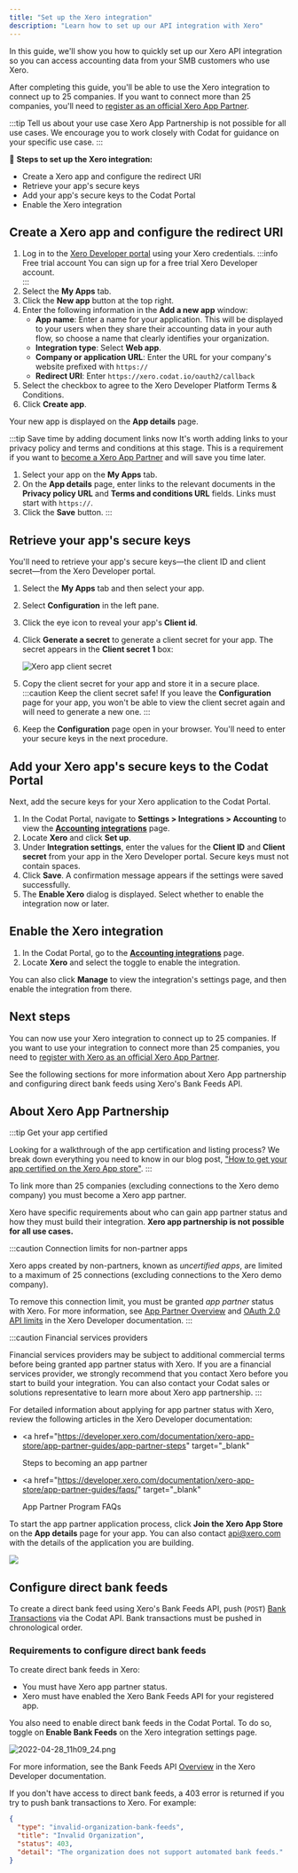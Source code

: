 ```yaml
---
title: "Set up the Xero integration"
description: "Learn how to set up our API integration with Xero"
---
```


In this guide, we'll show you how to quickly set up our Xero API integration so you can access accounting data from your SMB customers who use Xero.

After completing this guide, you'll be able to use the Xero integration to connect up to 25 companies. If you want to connect more than 25 companies, you'll need to [register as an official Xero App Partner](/integrations/accounting/xero/xero-app-partner-program).

:::tip Tell us about your use case
Xero App Partnership is not possible for all use cases. We encourage you to work closely with Codat for guidance on your specific use case.
:::

🚀 **Steps to set up the Xero integration:**

- Create a Xero app and configure the redirect URI
- Retrieve your app's secure keys
- Add your app's secure keys to the Codat Portal
- Enable the Xero integration

## Create a Xero app and configure the redirect URI

1. Log in to the [Xero Developer portal](https://developer.xero.com/) using your Xero credentials.
   :::info Free trial account
   You can sign up for a free trial Xero Developer account.   
   :::
2. Select the **My Apps** tab.
2. Click the **New app** button at the top right.
3. Enter the following information in the **Add a new app** window:
   - **App name**: Enter a name for your application. This will be displayed to your users when they share their accounting data in your auth flow, so choose a name that clearly identifies your organization.
   - **Integration type**: Select **Web app**.
   - **Company or application URL**: Enter the URL for your company's website prefixed with `https://`
   - **Redirect URI**: Enter `https://xero.codat.io/oauth2/callback`
4. Select the checkbox to agree to the Xero Developer Platform Terms & Conditions.
5. Click **Create app**.

Your new app is displayed on the **App details** page.

:::tip Save time by adding document links now
It's worth adding links to your privacy policy and terms and conditions at this stage. This is a requirement if you want to [become a Xero App Partner](/integrations/accounting/xero/xero-app-partner-program) and will save you time later.

1. Select your app on the **My Apps** tab.
2. On the **App details** page, enter links to the relevant documents in the **Privacy policy URL** and **Terms and conditions URL** fields. Links must start with `https://`.
3. Click the **Save** button.
:::

## Retrieve your app's secure keys

You'll need to retrieve your app's secure keys&mdash;the client ID and client secret&mdash;from the Xero Developer portal.

1. Select the **My Apps** tab and then select your app.
2. Select **Configuration** in the left pane.
3. Click the eye icon to reveal your app's **Client id**.
4. Click **Generate a secret** to generate a client secret for your app. The secret appears in the **Client secret 1** box:

   ![Xero app client secret](/img/integrations/accounting/xero/xero_app-client-secret-1-field-obscured.png "The app configuration page in the Xero Developer portal showing a generated client secret.")

5. Copy the client secret for your app and store it in a secure place.
   :::caution Keep the client secret safe!
   If you leave the **Configuration** page for your app, you won't be able to view the client secret again and will need to generate a new one.
   :::
6. Keep the **Configuration** page open in your browser. You'll need to enter your secure keys in the next procedure.

## Add your Xero app's secure keys to the Codat Portal

Next, add the secure keys for your Xero application to the Codat Portal.

1. In the Codat Portal, navigate to **Settings > Integrations > Accounting** to view the [**Accounting integrations**](https://app.codat.io/settings/integrations/accounting) page.
2. Locate **Xero** and click **Set up**.
3. Under **Integration settings**, enter the values for the **Client ID** and **Client secret** from your app in the Xero Developer portal. Secure keys must not contain spaces.
4. Click **Save**. A confirmation message appears if the settings were saved successfully.
5. The **Enable Xero** dialog is displayed. Select whether to enable the integration now or later.

## Enable the Xero integration

1. In the Codat Portal, go to the [**Accounting integrations**](https://app.codat.io/settings/integrations/accounting) page.
2. Locate **Xero** and select the toggle to enable the integration.

You can also click **Manage** to view the integration's settings page, and then enable the integration from there.

## Next steps

You can now use your Xero integration to connect up to 25 companies. If you want to use your integration to connect more than 25 companies, you need to [register with Xero as an official Xero App Partner](/integrations/accounting/xero/xero-app-partner-program).

See the following sections for more information about Xero App partnership and configuring direct bank feeds using Xero's Bank Feeds API.

## About Xero App Partnership

:::tip Get your app certified

Looking for a walkthrough of the app certification and listing process? We break down everything you need to know in our blog post, <a className="external" href="https://www.codat.io/blog/get-your-app-certified-on-the-xero-app-store/" target="_blank">"How to get your app certified on the Xero App store"</a>.
:::

To link more than 25 companies (excluding connections to the Xero demo company) you must become a Xero app partner.

Xero have specific requirements about who can gain app partner status and how they must build their integration. **Xero app partnership is not possible for all use cases.**

:::caution Connection limits for non-partner apps

Xero apps created by non-partners, known as _uncertified apps_, are limited to a maximum of 25 connections (excluding connections to the Xero demo company).

To remove this connection limit, you must be granted _app partner_ status with Xero. For more information, see [App Partner Overview](https://developer.xero.com/documentation/xero-app-store/app-partner-guides/overview) and [OAuth 2.0 API limits](https://developer.xero.com/documentation/guides/oauth2/limits/#uncertified-app-limits) in the Xero Developer documentation.
:::

:::caution Financial services providers

Financial services providers may be subject to additional commercial terms before being granted app partner status with Xero. If you are a financial services provider, we strongly recommend that you contact Xero before you start to build your integration. You can also contact your Codat sales or solutions representative to learn more about Xero app partnership.
:::

For detailed information about applying for app partner status with Xero, review the following articles in the Xero Developer documentation:

- <a
    href="https://developer.xero.com/documentation/xero-app-store/app-partner-guides/app-partner-steps"
    target="_blank"
  >
    Steps to becoming an app partner
  </a>

- <a
    href="https://developer.xero.com/documentation/xero-app-store/app-partner-guides/faqs/"
    target="_blank"
  >
    App Partner Program FAQs
  </a>

To start the app partner application process, click **Join the Xero App Store** on the **App details** page for your app. You can also contact api@xero.com with the details of the application you are building.

<img src="/img/old/01c6df4-xero-app-partner-status.png" />

## Configure direct bank feeds

To create a direct bank feed using Xero's Bank Feeds API, push (`POST`) [Bank Transactions](/accounting-api#/schemas/banktransactions) via the Codat API. Bank transactions must be pushed in chronological order.

### Requirements to configure direct bank feeds

To create direct bank feeds in Xero:
- You must have Xero app partner status.
- Xero must have enabled the Xero Bank Feeds API for your registered app.

You also need to enable direct bank feeds in the Codat Portal. To do so, toggle on **Enable Bank Feeds** on the Xero integration settings page.

![](/img/old/fd2290d-2022-04-28_11h09_24.png "2022-04-28_11h09_24.png")

For more information, see the Bank Feeds API [Overview](https://developer.xero.com/documentation/bank-feeds-api/overview) in the Xero Developer documentation.

If you don't have access to direct bank feeds, a 403 error is returned if you try to push bank transactions to Xero. For example:

```json Bank transactions push error - Xero
{
  "type": "invalid-organization-bank-feeds",
  "title": "Invalid Organization",
  "status": 403,
  "detail": "The organization does not support automated bank feeds."
}
```